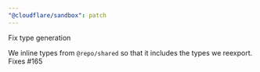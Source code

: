 ```yaml
---
"@cloudflare/sandbox": patch
---
```


Fix type generation

We inline types from `@repo/shared` so that it includes the types we reexport. Fixes #165
